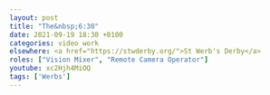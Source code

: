 ```yaml
---
layout: post
title: "The&nbsp;6:30"
date: 2021-09-19 18:30 +0100
categories: video work
elsewhere: <a href="https://stwderby.org/">St Werb's Derby</a>
roles: ["Vision Mixer", "Remote Camera Operator"]
youtube: xc2Hjh4MiOQ
tags: ['Werbs']
---
```

